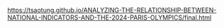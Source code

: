 https://tsaotung.github.io/ANALYZING-THE-RELATIONSHIP-BETWEEN-NATIONAL-INDICATORS-AND-THE-2024-PARIS-OLYMPICS/final.html
